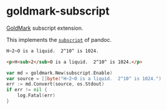 # goldmark-subscript

[GoldMark](https://github.com/yuin/goldmark/) subscript extension.

This implements the [`subscript`](https://pandoc.org/MANUAL.html#extension-superscript-subscript) of pandoc.

```markdown
H~2~O is a liquid.  2^10^ is 1024.
```

```html
<p>H<sub>2</sub>O is a liquid.  2^10^ is 1024.</p>
```

```go
var md = goldmark.New(subscript.Enable)
var source = []byte("H~2~O is a liquid.  2^10^ is 1024.")
err := md.Convert(source, os.Stdout)
if err != nil {
    log.Fatal(err)
}
```
